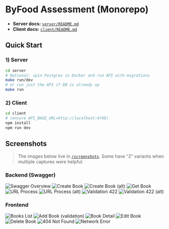 # ByFood Assessment (Monorepo)

- **Server docs:** [`server/README.md`](./server/README.md)
- **Client docs:** [`client/README.md`](./client/README.md)

## Quick Start

### 1) Server

```bash
cd server
# Optional: spin Postgres in Docker and run API with migrations
make run/dev
# or run just the API if DB is already up
make run
```

### 2) Client

```bash
cd client
# (ensure API_BASE_URL=http://localhost:4748)
npm install
npm run dev
```

## Screenshots

> The images below live in [`/screenshots`](./screenshots). Some have “2” variants when multiple captures were helpful.

### Backend (Swagger)

![Swagger Overview](./screenshots/swagger.png)
![Create Book](./screenshots/swagger-create-book.png)
![Create Book (alt)](./screenshots/swagger-create-book2.png)
![Get Book](./screenshots/swagger-get-book.png)
![URL Process](./screenshots/swagger-url-process.png)
![URL Process (alt)](./screenshots/swagger-url-process2.png)
![Validation 422](./screenshots/swagger-validation-422.png)
![Validation 422 (alt)](./screenshots/swagger-validation-4222.png)

### Frontend

![Books List](./screenshots/books-list.png)
![Add Book (validation)](./screenshots/books-add-validation.png)
![Book Detail](./screenshots/book-detail.png)
![Edit Book](./screenshots/books-edit.png)
![Delete Book](./screenshots/books-delete.png)
![404 Not Found](./screenshots/books-404.png)
![Network Error](./screenshots/books-network-error.png)
